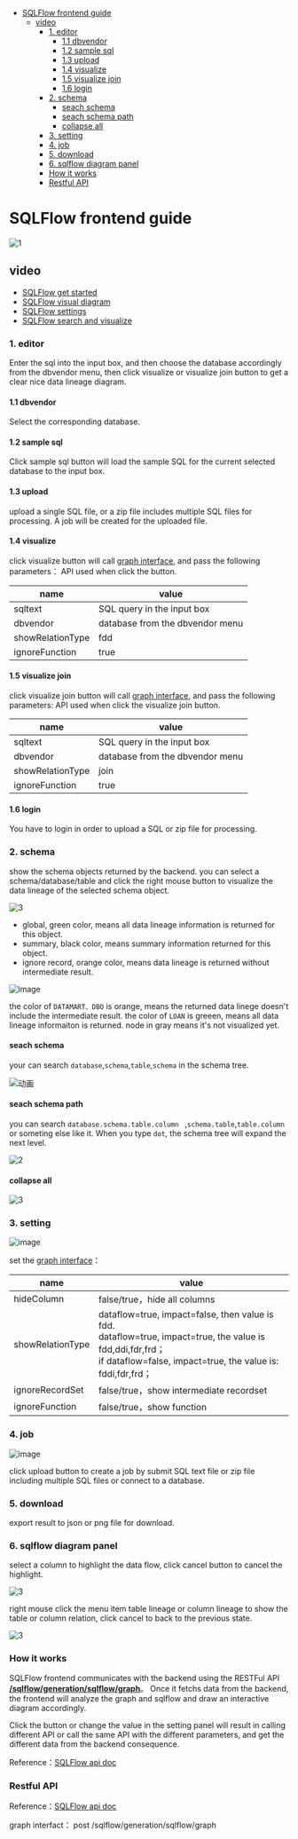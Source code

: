 - [SQLFlow frontend guide](#sqlflow-frontend-guide)
  * [video](#video)
    + [1. editor](#1-editor)
      - [1.1 dbvendor](#11-dbvendor)
      - [1.2 sample sql](#12-sample-sql)
      - [1.3 upload](#13-upload)
      - [1.4 visualize](#14-visualize)
      - [1.5 visualize join](#15-visualize-join)
      - [1.6 login](#16-login)
    + [2. schema](#2-schema)
      - [seach schema](#seach-schema)
      - [seach schema path](#seach-schema-path)
      - [collapse all](#collapse-all)
    + [3. setting](#3-setting)
    + [4. job](#4-job)
    + [5. download](#5-download)
    + [6. sqlflow diagram panel](#6-sqlflow-diagram-panel)
    + [How it works](#how-it-works)
    + [Restful API](#restful-api)



# SQLFlow frontend guide

![1](https://user-images.githubusercontent.com/6293752/95873864-e2734400-0da2-11eb-85a9-e46ea43ff5c3.png)

## video
- [SQLFlow get started](doc/sqlflow_tutorial_101.gif)
- [SQLFlow visual diagram](doc/sqlflow_tutorial_diagram.gif)
- [SQLFlow settings](doc/sqlflow_tutorial_settings.gif)
- [SQLFlow search and visualize](doc/sqlflow-tutorial-search-table-visualize.gif)

### 1. editor

Enter the sql into the input box, and then choose the database accordingly from the dbvendor menu,
then click visualize or visualize join button to get a clear nice data lineage diagram.


#### 1.1 dbvendor
Select the corresponding database.

#### 1.2 sample sql

Click sample sql button will load the sample SQL for the current selected database 
to the input box.

#### 1.3 upload

upload a single SQL file, or a zip file includes multiple SQL files for processing.
A job will be created for the uploaded file.

#### 1.4 visualize

click visualize button will call [graph interface](#graph), and pass the following parameters：
API used when click the  button.

| name             | value                                     |
| ---------------- | ----------------------------------------- |
| sqltext          | SQL query in the input box                |
| dbvendor         | database from the dbvendor menu           |
| showRelationType | fdd                                       |
| ignoreFunction   | true                                      |

#### 1.5 visualize join

click visualize join button will call [graph interface](#graph), and pass the following parameters:
API used when click the visualize join button.

| name             | value                                     |
| ---------------- | ----------------------------------------- |
| sqltext          | SQL query in the input box                |
| dbvendor         | database from the dbvendor menu           |
| showRelationType | join                                      |
| ignoreFunction   | true                                      |

#### 1.6 login

You have to login in order to upload a SQL or zip file for processing.

### 2. schema

show the schema objects returned by the backend.
you can select a schema/database/table and click the right mouse button to visualize the data lineage of the selected schema object.

![3](https://user-images.githubusercontent.com/6293752/95968181-b8bc2a80-0e3f-11eb-8fc4-1501778fdc74.gif)


- global, green color, means all data lineage information is returned for this object.
- summary, black color, means summary information returned for this object.
- ignore record, orange color, means data lineage is returned without intermediate result.

![image](https://user-images.githubusercontent.com/6293752/95972556-2a4aa780-0e45-11eb-8b61-2126ae9f3e0d.png)

the color of `DATAMART、DBO` is orange, means the returned data linege doesn't include the intermediate result.
the color of `LOAN` is greeen, means all data lineage informaiton is returned.
node in gray means it's not visualized yet.

#### seach schema

your can search `database`,`schema`,`table`,`schema` in the schema tree.

![动画](https://user-images.githubusercontent.com/6293752/116866667-62c59d80-ac3e-11eb-9f5f-c1e35df2f173.gif)

#### seach schema path

you can search `database.schema.table.column ` ,`schema.table`,`table.column` or someting else like it. When you type `dot`, the schema tree will expand the next level.

![2](https://user-images.githubusercontent.com/6293752/116867914-69551480-ac40-11eb-9434-a581de844911.gif)

#### collapse all

![3](https://user-images.githubusercontent.com/6293752/116868278-14fe6480-ac41-11eb-9c9e-c7539a5b4b62.gif)

### 3. setting

![image](https://user-images.githubusercontent.com/6293752/95977385-6da81480-0e4b-11eb-8ec0-cc0de5466701.png)

set the [graph interface](#graph)：

| name             | value                                                           |
| ---------------- | ------------------------------------------------------------ |
| hideColumn       | false/true，hide all columns                      |
| showRelationType | dataflow=true, impact=false, then value is fdd.<br /> dataflow=true, impact=true, the value is fdd,ddi,fdr,frd；<br /> if dataflow=false, impact=true, the value is: fddi,fdr,frd； |
| ignoreRecordSet  | false/true，show intermediate recordset           |
| ignoreFunction   | false/true，show function                         |

### 4. job

![image](https://user-images.githubusercontent.com/6293752/95977128-0b4f1400-0e4b-11eb-8c68-62657380e853.png)

click upload button to create a job by submit SQL text file or zip file including multiple SQL files or connect to a database.

### 5. download

export result to json or png file for download.

### 6. sqlflow diagram panel

select a column to highlight the data flow, click cancel button to cancel the highlight.

![3](https://user-images.githubusercontent.com/6293752/95986233-3ee46b00-0e58-11eb-8ee4-85a7ca5ee0f4.gif)

right mouse click the menu item table lineage or column lineage to show the table or column relation, click cancel to back to the previous state.

![3](https://user-images.githubusercontent.com/6293752/95986541-c336ee00-0e58-11eb-8a45-ad2d904d89ca.gif)

### How it works

SQLFlow frontend communicates with the backend using the RESTFul API [**/sqlflow/generation/sqlflow/graph**](https://github.com/sqlparser/sqlflow_public/blob/master/api/sqlflow_api.md)。
Once it fetchs data from the backend, the frontend will analyze the graph and sqlflow and draw an interactive diagram accordingly.

Click the button or change the value in the setting panel will result in calling different API or call the same API with the different parameters,
and get the different data from the backend consequence.


Reference：[SQLFlow api doc](https://github.com/sqlparser/sqlflow_public/blob/master/api/sqlflow_api.md)


### Restful API

Reference：[SQLFlow api doc](https://github.com/sqlparser/sqlflow_public/blob/master/api/sqlflow_api.md)

<span id="graph">graph interfact：</span> post /sqlflow/generation/sqlflow/graph

